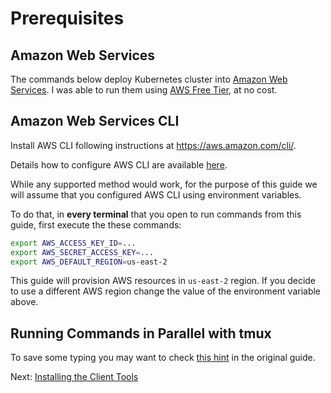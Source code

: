 # Prerequisites

## Amazon Web Services

The commands below deploy Kubernetes cluster into [Amazon Web
Services](https://aws.amazon.com). I was able to run them using [AWS Free
Tier](https://aws.amazon.com/free/), at no cost.

## Amazon Web Services CLI

Install AWS CLI following instructions at https://aws.amazon.com/cli/.

Details how to configure AWS CLI are available
[here](https://docs.aws.amazon.com/cli/latest/userguide/cli-chap-configure.html).

While any supported method would work, for the purpose of this guide we will
assume that you configured AWS CLI using environment variables.

To do that, in **every terminal** that you open to run commands from
this guide, first execute the these commands:

```sh
export AWS_ACCESS_KEY_ID=...
export AWS_SECRET_ACCESS_KEY=...
export AWS_DEFAULT_REGION=us-east-2
```

This guide will provision AWS resources in `us-east-2` region. If you decide
to use a different AWS region change the value of the environment variable above.

## Running Commands in Parallel with tmux

To save some typing you may want to check [this hint](https://github.com/kelseyhightower/kubernetes-the-hard-way/blob/master/docs/01-prerequisites.md#running-commands-in-parallel-with-tmux)
in the original guide.

Next: [Installing the Client Tools](02-client-tools.md)
